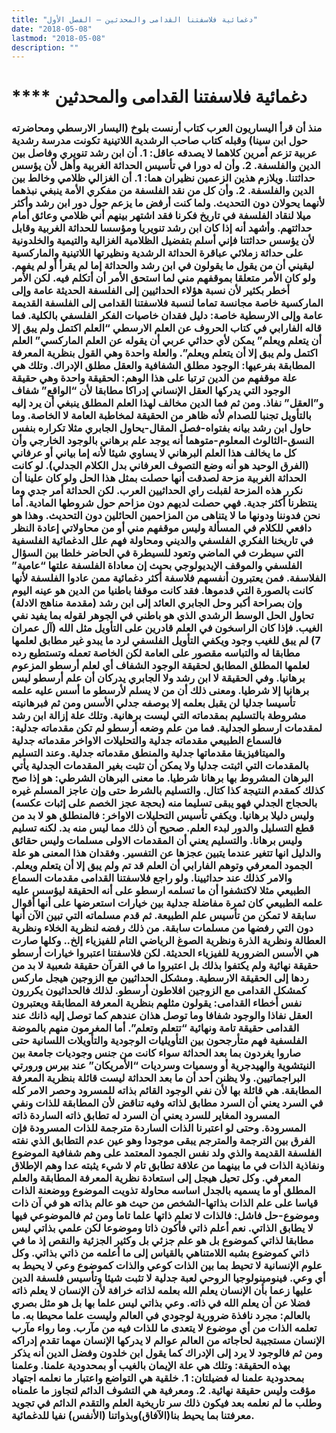 ```yaml
---
title: "دغمائية فلاسفتنا القدامى والمحدثين – الفصل الأول"
date: "2018-05-08"
lastmod: "2018-05-08"
description: ""
---
```

# **** **دغمائية** فلاسفتنا القدامى والمحدثين

### منذ أن قرأ اليساريون العرب كتاب أرنست بلوخ (اليسار الارسطي ومحاضرته حول ابن سينا) وقبله كتاب صاحب الرشدية اللاتينية تكونت مدرسة رشدية عربية تزعم أمرين كلاهما لا يصدقه عاقل: 1. أن ابن رشد تنويري وفاصل بين الدين والفلسفة. 2. وأن له دورا في تأسيس الحداثة الغربية وأهل لأن يؤسس حداثتنا. ويلازم هذين الزعمين نظيران هما: 1. أن الغزالي ظلامي وخالط بين الدين والفلسفة. 2. وأن كل من نقد الفلسفة من مفكري الأمة ينبغي نبذهما لأنهما يحولان دون التحديث. ولما كنت أرفض ما يزعم حول دور ابن رشد وأكثر ميلا لنقاد الفلسفة في تاريخ فكرنا فقد اشتهر بينهم أني ظلامي وعائق أمام حداثتهم. وأشهد أنه إذا كان ابن رشد تنويريا ومؤسسا للحداثة الغربية وقابل لأن يؤسس حداثتنا فإني أسلم بتفضيل الظلامية الغزالية والتيمية والخلدونية على حداثة زملائي عباقرة الحداثة الرشدية ونظيرتها اللاتينية والماركسية ليقيني أن من يقول ما يقولون في ابن رشد والحداثة إما لم يقرأ أو لم يفهم. ولو كان الأمر متعلقا بموقفهم مني لما استحق الأمر أن أتكلم فيه. لكن الأمر أخطر بكثير لأن نسبة هؤلاء الحداثيين إلى الفلسفة الحديثة عامة وإلى الماركسية خاصة مجانسة تماما لنسبة فلاسفتنا القدامى إلى الفلسفة القديمة عامة وإلى الارسطية خاصة: دليل فقدان خاصيات الفكر الفلسفي بالكلية. فما قاله الفارابي في كتاب الحروف عن العلم الارسطي “العلم اكتمل ولم يبق إلا أن يتعلم ويعلم” يمكن لأي حداثي عربي أن يقوله عن العلم الماركسي” العلم اكتمل ولم يبق إلا أن يتعلم ويعلم”. والعلة واحدة وهي القول بنظرية المعرفة المطابقة بفرعيها: الوجود مطلق الشفافية والعقل مطلق الإدراك. وتلك هي علة موقفهم من الدين ترتبا على هذا الوهم: الحقيقة واحدة وهي حقيقة الوجود التي يدركها العقل الإنساني إدراكا مطابقا لأن “الواقع” شفاف و”العقل” نفاذ. ومن ثم فما الدين مخالف لهذا العلم المطلق ينبغي أن يرد إليه بالتأويل تجنبا للصدام لأنه ظاهر من الحقيقة لمخاطبة العامة لا الخاصة. وما حاول ابن رشد بيانه بفتواه-فصل المقال-يحاول الجابري مثلا تكراره بنفس النسق-الثالوث المعلوم-متوهما أنه يوجد علم برهاني بالوجود الخارجي وأن كل ما يخالف هذا العلم البرهاني لا يساوي شيئا لأنه إما بياني أو عرفاني (الفرق الوحيد هو أنه وضع التصوف العرفاني بدل الكلام الجدلي). لو كانت الحداثة الغربية مزحة لصدقت أنها حصلت بمثل هذا الحل ولو كان علينا أن نكرر هذه المزحة لقبلت راي الحداثيين العرب. لكن الحداثة أمر جدي وما ينتظرنا أكثر جدية. فهي حصلت لديهم دون مزاحم حول شروطها المادية. أما نحن فدوننا ودونها ما لا يتناهى من المزاحمين الحائلين دون التحديث. وهذا هو دافعي للكلام في المسألة وليس موقفهم مني أو من محاولاتي إعادة النظر في تاريخنا الفكري الفلسفي والديني ومحاولة فهم علل الدغمائية الفلسفية التي سيطرت في الماضي وتعود للسيطرة في الحاضر خلطا بين السؤال الفلسفي والموقف الإيديولوجي بحيث إن معاداة الفلسفة علتها “عامية” الفلاسفة. فمن يعتبرون أنفسهم فلاسفة أكثر دغمائية ممن عادوا الفلسفة لأنها كانت بالصورة التي قدموها. فقد كانت موقفا باطنيا من الدين هو عينه اليوم وإن بصراحة أكبر وحل الجابري العائد إلى ابن رشد (مقدمة مناهج الادلة) تحاول الحل الوسط الرشدي الذي هو باطني في الجوهر لقوله بما يفيد نفي الغيب. فإذا كان الراسخون في العلم قادرين على التأويل مثل الله (آل عمران 7) لم يبق للغيب وجود ويكفي التأويل الفلسفي لرد ما يبدو غير مطابق لعلمها مطابقا له والتباسه مقصور على العامة لكن الخاصة تعمله وتستطيع رده لعلمها المطلق المطابق لحقيقة الوجود الشفاف أي لعلم أرسطو المزعوم برهانيا. وفي الحقيقة لا ابن رشد ولا الجابري يدركان أن علم أرسطو ليس برهانيا إلا شرطيا. ومعنى ذلك أن من لا يسلم لأرسطو ما أسس عليه علمه تأسيسا جدليا لن يقبل بعلمه إلا بوصفه جدلي الأسس ومن ثم فبرهانيته مشروطة بالتسليم بمقدماته التي ليست برهانية. وتلك علة إزالة ابن رشد لمقدمات ارسطو الجدلية. فما من علم وضعه أرسطو لم تكن مقدماته جدلية: فالسماع الطبيعي مقدماته جدلية والتحليلات الاواخر مقدماته جدلية والميتافيزيقا مقدماتها جدلية والمنطق مقدماته جدلية. وعند التسليم بالمقدمات التي اثبتت جدليا ولا يمكن أن تثبت بغير المقدمات الجدلية يأتي البرهان المشروط بها برهانا شرطيا. ما معنى البرهان الشرطي: هو إذا صح كذلك كمقدم النتيجة كذا كتال. والتسليم بالشرط حتى وإن عاجز المسلم غيره بالحجاج الجدلي فهو يبقى تسليما منه (بحجة عجز الخصم على إثبات عكسه) وليس دليلا برهانيا. ويكفي تأسيس التحليلات الاواخر: فالمنطلق هو لا بد من قطع التسليل والدور لبدء العلم. صحيح أن ذلك مما ليس منه بد. لكنه تسليم وليس برهانا. والتسليم يعني أن المقدمات الاولى مسلمات وليس حقائق والدليل انها تتغير عندما يتبين عجزها عن التفسير. وفقدان هذا المعنى هو علة الجمود المعرفي وتوهم الفارابي أن العلم قد تم ولم يبق إلا أن يتعلم ويعلم. والامر كذلك عند حداثيينا. ولو راجع فلاسفتنا القدامى مقدمات السماع الطبيعي مثلا لاكتشفوا أن ما تسلمه ارسطو على أنه الحقيقة ليؤسس عليه علمه الطبيعي كان ثمرة مفاضلة جدلية بين خيارات استعرضها على أنها أقوال سابقة لا تمكن من تأسيس علم الطبيعة. ثم قدم مسلماته التي تبين الآن أنها دون التي رفضها من مسلمات سابقة. من ذلك رفضه لنظرية الخلاء ونظرية العطالة ونظرية الذرة ونظرية الصوغ الرياضي التام للفيزياء إلخ.. وكلها صارت هي الأسس الضرورية للفيزياء الحديثة. لكن فلاسفتنا اعتبروا خيارات أرسطو حقيقة نهائية ولم يكتفوا بذلك بل اعتبروا ما في القرآن حقيقة شعبية لا بد من ردها إلى الحقيقة الارسطية. ومشكل الحداثيين مع الزوجين هيجل ماركس كمشكل القدامى مع الزوجين افلاطون أرسطو. لذلك فالحداثيون يكررون نفس أخطاء القدامى: يقولون مثلهم بنظرية المعرفة المطابقة ويعتبرون العقل نفاذا والوجود شفافا وما توصل هذان عندهم كما توصل إليه ذانك عند القدامى حقيقة تامة ونهائية “تتعلم وتعلم”. أما المغرمون منهم بالموضة الفلسفية فهم متأرجحون بين التأويليات الوجودية والتأويلات اللسانية حتى صاروا يغردون بما بعد الحداثة سواء كانت من جنس وجوديات جامعة بين النيتشوية والهيدجرية أو وسميات وسرديات “الأمريكان” عند بيرس ورورتي البراجماتيين. ولا يظنن أحد أن ما بعد الحداثة ليست قائلة بنظرية المعرفة المطابقة. هي قائلة بها لأن نفي الوجود القائم بذاته للمسرود وحصر الامر كله في السرد يعني أن السرد مطابق لذاته وفيه تناقض لأن المطابقة للذات ونفي المسرود المغاير للسرد يعني أن السرد له تطابق ذاته الساردة ذاته المسرودة. وحتى لو اعتبرنا الذات الساردة مترجمة للذات المسرودة فإن الفرق بين الترجمة والمترجم يبقى موجودا وهو عين عدم التطابق الذي نفته الفلسفة القديمة والذي ولد نفس الجمود المعتمد على وهم شفافية الموضوع ونفاذية الذات في ما بينهما من علاقة تطابق تام لا شيء يثبته عدا وهم الإطلاق المعرفي. وكل تحيل هيجل إلى استعادة نظرية المعرفة المطابقة والعلم المطلق أو ما يسميه بالجدل اساسه محاولة تذويت الموضوع ووضعنة الذات قياسا على علم الذات بذاتها-الشخص من حيث هو عالم بذاته هو في آن ذات وموضوع-حل فاشل: فالذات لا تعلم ذاتها علما تاما ومن ثم فالموضوعي فيها لا يطابق الذاتي. نعم أعلم ذاتي فأكون ذاتا وموضوعا لكن علمي بذاتي ليس مطابقا لذاتي كموضوع بل هو علم جزئي بل وكثير الجزئية والنقص إذ ما في ذاتي كموضوع بشبه اللامتناهي بالقياس إلى ما أعلمه من ذاتي بذاتي. وكل علوم الإنسانية لا تحيط بما بين الذات كوعي والذات كموضوع وعي لا يحيط به أي وعي. فينومينولوجيا الروحي لعبة جدلية لا تثبت شيئا وتأسيس فلسفة الدين عليها زعما بأن الإنسان يعلم الله بعلمه لذاته خرافة لأن الإنسان لا يعلم ذاته فضلا عن أن يعلم الله في ذاته. وعي بذاتي ليس علما بها بل هو مثل بصري بالعالم: مجرد نافذة ضرورية لوجودي في العالم وليست علما محيطا به. ما تعلمه الذات من أي موضوع لا يتعدى ما للذات فيه من مآرب. وما رواء مآرب الإنسان مستجيبة لحاجاته من العالم عوالم لا يدركها الإنسان مهما تقدم إدراكه ومن ثم فالوجود لا يرد إلى الإدراك كما يقول ابن خلدون وفضل الدين أنه يذكر بهذه الحقيقة: وتلك هي علة الإيمان بالغيب أو بمحدودية علمنا. وعلمنا بمحدودية علمنا له فضيلتان: 1. خلقية هي التواضع واعتبار ما نعلمه اجتهاد مؤقت وليس حقيقة نهائية. 2. ومعرفية هي التشوف الدائم لتجاوز ما علمناه وطلب ما لم نعلمه بعد فيكون ذلك سر تاريخية العلم والتقدم الدائم في تجويد معرفتنا بما يحيط بنا(الآفاق)وبذواتنا (الأنفس) نفيا للدغمائية.

###